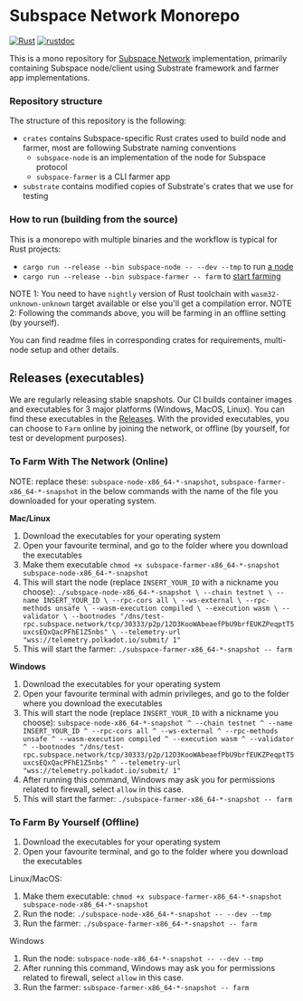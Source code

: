 # Subspace Network Monorepo

[![Rust](https://github.com/subspace/subspace/actions/workflows/rust.yaml/badge.svg)](https://github.com/subspace/subspace/actions/workflows/rust.yaml)
[![rustdoc](https://github.com/subspace/subspace/actions/workflows/rustdoc.yml/badge.svg)](https://subspace.github.io/subspace)

This is a mono repository for [Subspace Network](https://www.subspace.network/) implementation, primarily containing
Subspace node/client using Substrate framework and farmer app implementations.

### Repository structure

The structure of this repository is the following:

- `crates` contains Subspace-specific Rust crates used to build node and farmer, most are following Substrate naming conventions
  - `subspace-node` is an implementation of the node for Subspace protocol
  - `subspace-farmer` is a CLI farmer app
- `substrate` contains modified copies of Substrate's crates that we use for testing

### How to run (building from the source)

This is a monorepo with multiple binaries and the workflow is typical for Rust projects:

- `cargo run --release --bin subspace-node -- --dev --tmp` to run [a node](crates/subspace-node)
- `cargo run --release --bin subspace-farmer -- farm` to [start farming](crates/subspace-farmer#start-the-farmer)

NOTE 1: You need to have `nightly` version of Rust toolchain with `wasm32-unknown-unknown` target available or else you'll get a compilation error.
NOTE 2: Following the commands above, you will be farming in an offline setting (by yourself).

You can find readme files in corresponding crates for requirements, multi-node setup and other details.


## Releases (executables)

We are regularly releasing stable snapshots. Our CI builds container images and executables for 3 major platforms (Windows, MacOS, Linux). 
You can find these executables in the [Releases](https://github.com/subspace/subspace/releases).
With the provided executables, you can choose to `Farm` online by joining the network, or offline (by yourself, for test or development purposes).

### To Farm With The Network (Online)

NOTE: replace these: `subspace-node-x86_64-*-snapshot`, `subspace-farmer-x86_64-*-snapshot`
in the below commands with the name of the file you downloaded for your operating system. 

**Mac/Linux**

1. Download the executables for your operating system
2. Open your favourite terminal, and go to the folder where you download the executables
3. Make them executable  `chmod +x subspace-farmer-x86_64-*-snapshot subspace-node-x86_64-*-snapshot`
4. This will start the node (replace `INSERT_YOUR_ID` with a nickname you choose): `./subspace-node-x86_64-*-snapshot \
   --chain testnet \
   --name INSERT_YOUR_ID \
   --rpc-cors all \
   --ws-external \
   --rpc-methods unsafe \
   --wasm-execution compiled \
   --execution wasm \
   --validator \
   --bootnodes "/dns/test-rpc.subspace.network/tcp/30333/p2p/12D3KooWAbeaefPbU9brfEUKZPeqptT5uxcsEQxQacPFhE1Z5nbs" \
   --telemetry-url "wss://telemetry.polkadot.io/submit/ 1"` 
5. This will start the farmer: `./subspace-farmer-x86_64-*-snapshot -- farm`

**Windows**

1. Download the executables for your operating system
2. Open your favourite terminal with admin privileges, and go to the folder where you download the executables
3. This will start the node (replace `INSERT_YOUR_ID` with a nickname you choose): `subspace-node-x86_64-*-snapshot ^
   --chain testnet ^
   --name INSERT_YOUR_ID ^
   --rpc-cors all ^
   --ws-external ^
   --rpc-methods unsafe ^
   --wasm-execution compiled ^
   --execution wasm ^
   --validator ^
   --bootnodes "/dns/test-rpc.subspace.network/tcp/30333/p2p/12D3KooWAbeaefPbU9brfEUKZPeqptT5uxcsEQxQacPFhE1Z5nbs" ^
   --telemetry-url "wss://telemetry.polkadot.io/submit/ 1"`
4. After running this command, Windows may ask you for permissions related to firewall, select `allow` in this case.
5. This will start the farmer: `./subspace-farmer-x86_64-*-snapshot -- farm` 

### To Farm By Yourself (Offline)

1. Download the executables for your operating system
2. Open your favourite terminal, and go to the folder where you download the executables


Linux/MacOS:
1. Make them executable: `chmod +x subspace-farmer-x86_64-*-snapshot subspace-node-x86_64-*-snapshot`
2. Run the node: `./subspace-node-x86_64-*-snapshot -- --dev --tmp`
3. Run the farmer: `./subspace-farmer-x86_64-*-snapshot -- farm`

Windows
1. Run the node: `subspace-node-x86_64-*-snapshot -- --dev --tmp`
2. After running this command, Windows may ask you for permissions related to firewall, select `allow` in this case.
3. Run the farmer: `subspace-farmer-x86_64-*-snapshot -- farm`
